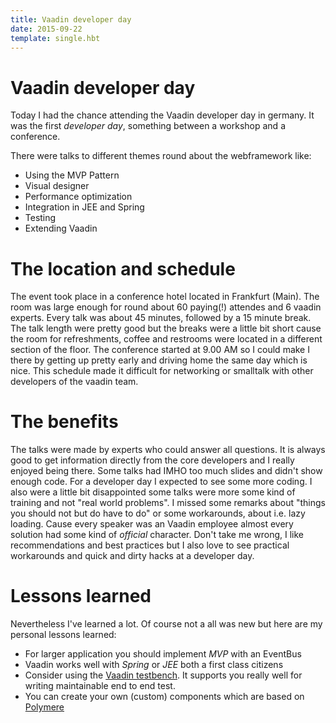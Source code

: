 ```yaml
---
title: Vaadin developer day
date: 2015-09-22
template: single.hbt
---
```

# Vaadin developer day

Today I had the chance attending the Vaadin developer day in germany. It was the first *developer day*, something between a workshop and a conference. 

There were talks to different themes round about the webframework like:
* Using the MVP Pattern
* Visual designer
* Performance optimization
* Integration in JEE and Spring
* Testing
* Extending Vaadin

# The location and schedule
The event took place in a conference hotel located in Frankfurt (Main). The room was large enough for round about 60 paying(!) attendes and 6 vaadin experts. Every talk was about 45 minutes, followed by a 15 minute break. The talk length were pretty good but the breaks were a little bit short cause the room for refreshments, coffee and restrooms were located in a different section of the floor. The conference started at 9.00 AM so I could make I there by getting up pretty early and driving home the same day which is nice. This schedule made it difficult for  networking or smalltalk with other developers of the vaadin team.
 
# The benefits
The talks were made by experts who could answer all questions. It is always good to get information directly from the core  developers and I really enjoyed being there. Some talks had IMHO too much slides and didn't show enough code. For a developer day I expected to see some more coding. I also were a little bit disappointed some talks were more some kind of training and not "real world problems". I missed some remarks about "things you should not but do have to do" or some workarounds, about i.e. lazy loading. Cause every speaker was an Vaadin employee almost every solution had some kind of *official* character. Don't take me wrong, I like recommendations and best practices but I also love to see practical workarounds and quick and dirty hacks at a developer day.

# Lessons learned
Nevertheless I've learned a lot. Of course not a all was new but here are my personal lessons learned:
* For larger application you should implement _MVP_ with an EventBus
* Vaadin works well with *Spring* or *JEE* both a first class citizens
* Consider using the [Vaadin testbench](https://vaadin.com/add-ons/testbench). It supports you really well for writing maintainable end to end test.
* You can create your own (custom) components which are based on [Polymere](https://www.polymer-project.org/1.0/)

